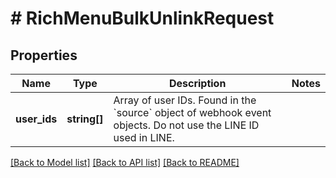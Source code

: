 # # RichMenuBulkUnlinkRequest

## Properties

Name | Type | Description | Notes
------------ | ------------- | ------------- | -------------
**user_ids** | **string[]** | Array of user IDs. Found in the &#x60;source&#x60; object of webhook event objects. Do not use the LINE ID used in LINE. |

[[Back to Model list]](../../README.md#models) [[Back to API list]](../../README.md#endpoints) [[Back to README]](../../README.md)
